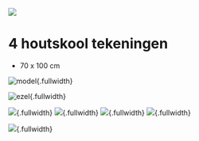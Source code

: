 ![](../images/houtskool.jpeg)
# 4 houtskool tekeningen
 - 70 x 100 cm

![model](../images/houtskool-model.jpeg){.fullwidth}

![ezel](../images/houtskool-ezel.jpeg){.fullwidth}

![](../images/houtskool-2.png){.fullwidth}
![](../images/houtskool-3.png){.fullwidth}
![](../images/houtskool-4.png){.fullwidth}
![](../images/houtskool-5.png){.fullwidth}

![](../images/houtskool-collage.png){.fullwidth}
